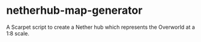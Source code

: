 # netherhub-map-generator
A Scarpet script to create a Nether hub which represents the Overworld at a 1:8 scale.
